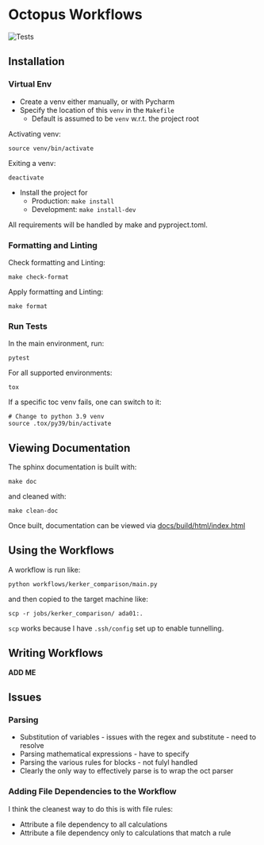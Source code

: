 # Octopus Workflows

![Tests](https://github.com/AlexBuccheri/oct_flow/actions/workflows/tests.yml/badge.svg)


## Installation

### Virtual Env

* Create a venv either manually, or with Pycharm
* Specify the location of this `venv` in the `Makefile`
  * Default is assumed to be `venv` w.r.t. the project root 

Activating venv:
```shell
source venv/bin/activate
```

Exiting a venv:
```shell
deactivate
```

* Install the project for 
  * Production: `make install`
  * Development: `make install-dev`

All requirements will be handled by make and pyproject.toml.

### Formatting and Linting

Check formatting and Linting:

```shell
make check-format
```

Apply formatting and Linting:

```shell
make format
```

### Run Tests

In the main environment, run:

```shell
pytest
```

For all supported environments:

```shell
tox
```

If a specific toc venv fails, one can switch to it:

```shell
# Change to python 3.9 venv
source .tox/py39/bin/activate
```

## Viewing Documentation

The sphinx documentation is built with:

```shell
make doc
```

and cleaned with:

```shell
make clean-doc
```

Once built, documentation can be viewed via [docs/build/html/index.html](docs/build/html/index.html)


## Using the Workflows

A workflow is run like:

```shell
python workflows/kerker_comparison/main.py
```

and then copied to the target machine like:

```shell
scp -r jobs/kerker_comparison/ ada01:.
```

`scp` works because I have `.ssh/config` set up to enable tunnelling.



## Writing Workflows

**ADD ME**

## Issues

### Parsing

* Substitution of variables - issues with the regex and substitute - need to resolve
* Parsing mathematical expressions - have to specify
* Parsing the various rules for blocks - not fulyl handled
* Clearly the only way to effectively parse is to wrap the oct parser

### Adding File Dependencies to the Workflow

I think the cleanest way to do this is with file rules:
* Attribute a file dependency to all calculations
* Attribute a file dependency only to calculations that match a rule
